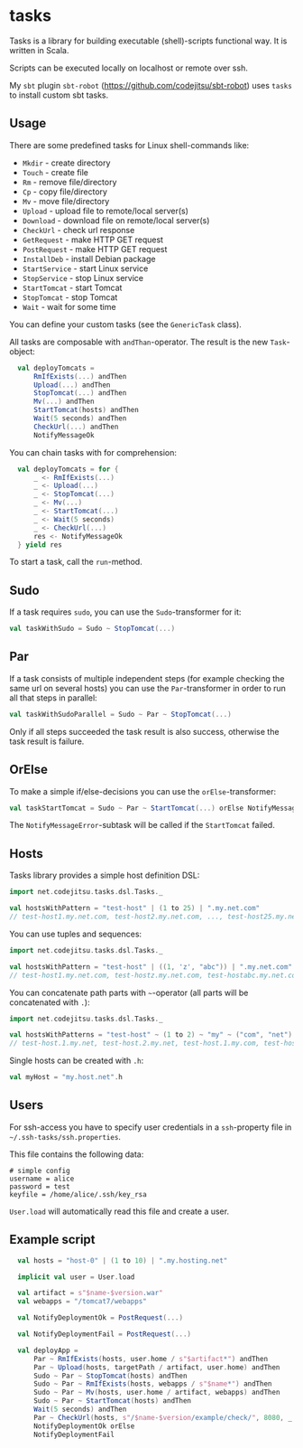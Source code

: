 tasks
=====

Tasks is a library for building executable (shell)-scripts functional way. It is written in Scala.

Scripts can be executed locally on localhost or remote over ssh.

My `sbt` plugin `sbt-robot` (https://github.com/codejitsu/sbt-robot) uses `tasks` to install custom sbt tasks.

Usage
-----

There are some predefined tasks for Linux shell-commands like:

* `Mkdir` - create directory
* `Touch` - create file 
* `Rm` - remove file/directory
* `Cp` - copy file/directory
* `Mv` - move file/directory
* `Upload` - upload file to remote/local server(s)
* `Download` - download file on remote/local server(s)
* `CheckUrl` - check url response 
* `GetRequest` - make HTTP GET request
* `PostRequest` - make HTTP GET request
* `InstallDeb` - install Debian package
* `StartService` - start Linux service
* `StopService` - stop Linux service
* `StartTomcat` - start Tomcat
* `StopTomcat` - stop Tomcat
* `Wait` - wait for some time

You can define your custom tasks (see the `GenericTask` class).

All tasks are composable with `andThan`-operator. The result is the new `Task`-object:

```scala
  val deployTomcats =
      RmIfExists(...) andThen
      Upload(...) andThen
      StopTomcat(...) andThen
      Mv(...) andThen
      StartTomcat(hosts) andThen
      Wait(5 seconds) andThen
      CheckUrl(...) andThen
      NotifyMessageOk
```

You can chain tasks with for comprehension:

```scala
  val deployTomcats = for {
      _ <- RmIfExists(...)
      _ <- Upload(...)
      _ <- StopTomcat(...)
      _ <- Mv(...)
      _ <- StartTomcat(...)
      _ <- Wait(5 seconds)
      _ <- CheckUrl(...)
      res <- NotifyMessageOk
  } yield res
```

To start a task, call the `run`-method. 

Sudo
----
 
If a task requires `sudo`, you can use the `Sudo`-transformer for it:
  
```scala
val taskWithSudo = Sudo ~ StopTomcat(...)
```

Par
---
 
If a task consists of multiple independent steps (for example checking the same url on several hosts) you can use the `Par`-transformer
in order to run all that steps in parallel:
  
```scala
val taskWithSudoParallel = Sudo ~ Par ~ StopTomcat(...)
```

Only if all steps succeeded the task result is also success, otherwise the task result is failure.  
 
OrElse
------

To make a simple if/else-decisions you can use the `orElse`-transformer:
 
```scala
val taskStartTomcat = Sudo ~ Par ~ StartTomcat(...) orElse NotifyMessageError 
``` 

The `NotifyMessageError`-subtask will be called if the `StartTomcat` failed.

Hosts
-----

Tasks library provides a simple host definition DSL:

```scala
import net.codejitsu.tasks.dsl.Tasks._

val hostsWithPattern = "test-host" | (1 to 25) | ".my.net.com"
// test-host1.my.net.com, test-host2.my.net.com, ..., test-host25.my.net.com
```

You can use tuples and sequences: 

```scala
import net.codejitsu.tasks.dsl.Tasks._

val hostsWithPattern = "test-host" | ((1, 'z', "abc")) | ".my.net.com"
// test-host1.my.net.com, test-hostz.my.net.com, test-hostabc.my.net.com
```

You can concatenate path parts with `~`-operator (all parts will be concatenated with `.`):

```scala
import net.codejitsu.tasks.dsl.Tasks._

val hostsWithPatterns = "test-host" ~ (1 to 2) ~ "my" ~ ("com", "net")
// test-host.1.my.net, test-host.2.my.net, test-host.1.my.com, test-host.2.my.com
```

Single hosts can be created with `.h`:
 
```scala
val myHost = "my.host.net".h
``` 

Users
-----

For ssh-access you have to specify user credentials in a `ssh`-property file in `~/.ssh-tasks/ssh.properties`.

This file contains the following data:

    # simple config
    username = alice
    password = test
    keyfile = /home/alice/.ssh/key_rsa
    
`User.load` will automatically read this file and create a user.    
 
Example script
--------------

```scala
  val hosts = "host-0" | (1 to 10) | ".my.hosting.net"

  implicit val user = User.load

  val artifact = s"$name-$version.war"
  val webapps = "/tomcat7/webapps"

  val NotifyDeploymentOk = PostRequest(...)

  val NotifyDeploymentFail = PostRequest(...)

  val deployApp =
      Par ~ RmIfExists(hosts, user.home / s"$artifact*") andThen
      Par ~ Upload(hosts, targetPath / artifact, user.home) andThen
      Sudo ~ Par ~ StopTomcat(hosts) andThen
      Sudo ~ Par ~ RmIfExists(hosts, webapps / s"$name*") andThen
      Sudo ~ Par ~ Mv(hosts, user.home / artifact, webapps) andThen
      Sudo ~ Par ~ StartTomcat(hosts) andThen
      Wait(5 seconds) andThen
      Par ~ CheckUrl(hosts, s"/$name-$version/example/check/", 8080, _.contains("OK")) andThen
      NotifyDeploymentOk orElse 
      NotifyDeploymentFail
```
 